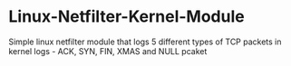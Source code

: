 # Linux-Netfilter-Kernel-Module
Simple linux netfilter module that logs 5 different types of TCP packets in kernel logs - ACK, SYN, FIN, XMAS and NULL pcaket
